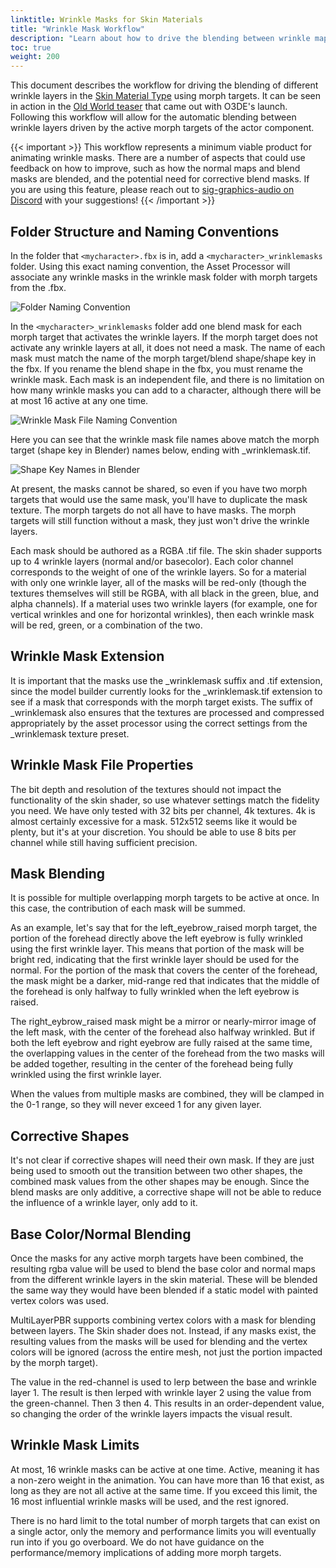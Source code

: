 ```yaml
---
linktitle: Wrinkle Masks for Skin Materials
title: "Wrinkle Mask Workflow"
description: "Learn about how to drive the blending between wrinkle maps with morph targets."
toc: true
weight: 200
---  
```


This document describes the workflow for driving the blending of different wrinkle layers in the [Skin Material Type](https://github.com/o3de/o3de/blob/development/Gems/Atom/Feature/Common/Assets/Materials/Types/Skin.materialtype) using morph targets. It can be seen in action in the [Old World teaser](https://www.youtube.com/watch?v=ebr8t_mz8p8) that came out with O3DE's launch. Following this workflow will allow for the automatic blending between wrinkle layers driven by the active morph targets of the actor component.

{{< important >}}
This workflow represents a minimum viable product for animating wrinkle masks. There are a number of aspects that could use feedback on how to improve, such as how the normal maps and blend masks are blended, and the potential need for corrective blend masks. If you are using this feature, please reach out to [sig-graphics-audio on Discord](https://discord.com/channels/805939474655346758/816043793576886273) with your suggestions!
{{< /important >}}

## Folder Structure and Naming Conventions
In the folder that `<mycharacter>.fbx` is in, add a `<mycharacter>_wrinklemasks` folder. Using this exact naming convention, the Asset Processor will associate any wrinkle masks in the wrinkle mask folder with morph targets from the .fbx.

![Folder Naming Convention](/images/atom-guide/materials/skin/wrinkle-mask-folder-naming-convention.png)

In the `<mycharacter>_wrinklemasks` folder add one blend mask for each morph target that activates the wrinkle layers. If the morph target does not activate any wrinkle layers at all, it does not need a mask. The name of each mask must match the name of the morph target/blend shape/shape key in the fbx. If you rename the blend shape in the fbx, you must rename the wrinkle mask. Each mask is an independent file, and there is no limitation on how many wrinkle masks you can add to a character, although there will be at most 16 active at any one time.

![Wrinkle Mask File Naming Convention](/images/atom-guide/materials/skin/wrinkle-mask-file-naming-convention.png)

Here you can see that the wrinkle mask file names above match the morph target (shape key in Blender) names below, ending with _wrinklemask.tif.

![Shape Key Names in Blender](/images/atom-guide/materials/skin/shape-key-names-in-blender.png)

At present, the masks cannot be shared, so even if you have two morph targets that would use the same mask, you'll have to duplicate the mask texture. The morph targets do not all have to have masks. The morph targets will still function without a mask, they just won't drive the wrinkle layers.

Each mask should be authored as a RGBA .tif file. The skin shader supports up to 4 wrinkle layers (normal and/or basecolor). Each color channel corresponds to the weight of one of the wrinkle layers. So for a material with only one wrinkle layer, all of the masks will be red-only (though the textures themselves will still be RGBA, with all black in the green, blue, and alpha channels). If a material uses two wrinkle layers (for example, one for vertical wrinkles and one for horizontal wrinkles), then each wrinkle mask will be red, green, or a combination of the two.

## Wrinkle Mask Extension
It is important that the masks use the _wrinklemask suffix and .tif extension, since the model builder currently looks for the _wrinklemask.tif extension to see if a mask that corresponds with the morph target exists. The suffix of _wrinklemask also ensures that the textures are processed and compressed appropriately by the asset processor using the correct settings from the _wrinklemask texture preset.

## Wrinkle Mask File Properties
The bit depth and resolution of the textures should not impact the functionality of the skin shader, so use whatever settings match the fidelity you need. We have only tested with 32 bits per channel, 4k textures. 4k is almost certainly excessive for a mask. 512x512 seems like it would be plenty, but it's at your discretion. You should be able to use 8 bits per channel while still having sufficient precision.

## Mask Blending
It is possible for multiple overlapping morph targets to be active at once. In this case, the contribution of each mask will be summed.

As an example, let's say that for the left_eyebrow_raised morph target, the portion of the forehead directly above the left eyebrow is fully wrinkled using the first wrinkle layer. This means that portion of the mask will be bright red, indicating that the first wrinkle layer should be used for the normal. For the portion of the mask that covers the center of the forehead, the mask might be a darker, mid-range red that indicates that the middle of the forehead is only halfway to fully wrinkled when the left eyebrow is raised.

The right_eybrow_raised mask might be a mirror or nearly-mirror image of the left mask, with the center of the forehead also halfway wrinkled. But if both the left eyebrow and right eyebrow are fully raised at the same time, the overlapping values in the center of the forehead from the two masks will be added together, resulting in the center of the forehead being fully wrinkled using the first wrinkle layer.

When the values from multiple masks are combined, they will be clamped in the 0-1 range, so they will never exceed 1 for any given layer.

## Corrective Shapes
It's not clear if corrective shapes will need their own mask. If they are just being used to smooth out the transition between two other shapes, the combined mask values from the other shapes may be enough. Since the blend masks are only additive, a corrective shape will not be able to reduce the influence of a wrinkle layer, only add to it.

## Base Color/Normal Blending
Once the masks for any active morph targets have been combined, the resulting rgba value will be used to blend the base color and normal maps from the different wrinkle layers in the skin material. These will be blended the same way they would have been blended if a static model with painted vertex colors was used.

MultiLayerPBR supports combining vertex colors with a mask for blending between layers. The Skin shader does not. Instead, if any masks exist, the resulting values from the masks will be used for blending and the vertex colors will be ignored (across the entire mesh, not just the portion impacted by the morph target).

The value in the red-channel is used to lerp between the base and wrinkle layer 1. The result is then lerped with wrinkle layer 2 using the value from the green-channel. Then 3 then 4. This results in an order-dependent value, so changing the order of the wrinkle layers impacts the visual result.

## Wrinkle Mask Limits
At most, 16 wrinkle masks can be active at one time. Active, meaning it has a non-zero weight in the animation. You can have more than 16 that exist, as long as they are not all active at the same time. If you exceed this limit, the 16 most influential wrinkle masks will be used, and the rest ignored.

There is no hard limit to the total number of morph targets that can exist on a single actor, only the memory and performance limits you will eventually run into if you go overboard. We do not have guidance on the performance/memory implications of adding more morph targets.
